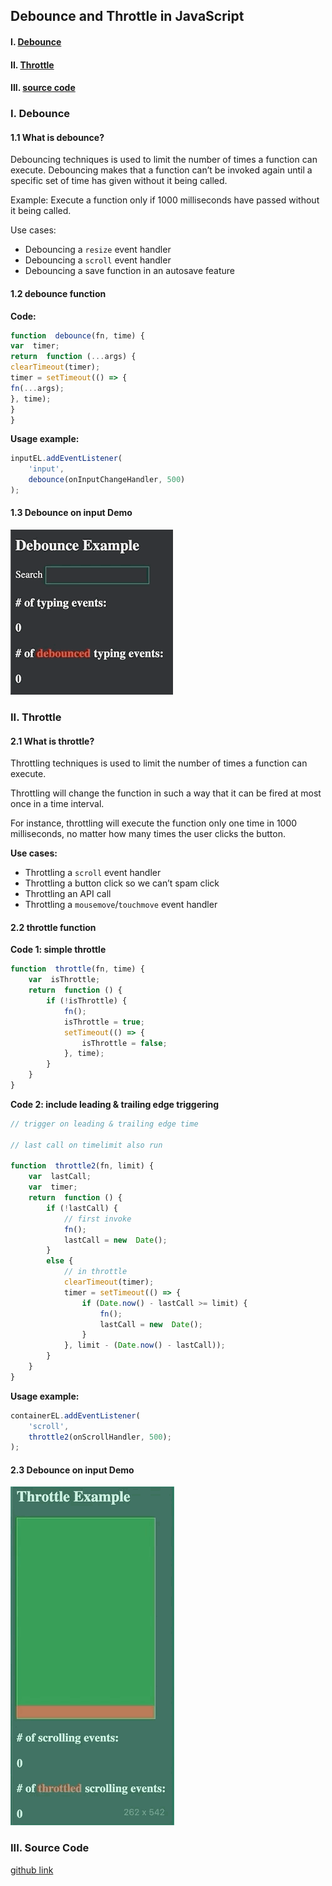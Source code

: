 ## Debounce and Throttle in JavaScript

#### I. [Debounce](#p1)  

#### II. [Throttle](#p2)  

#### III. [source code](#p3)

<div id="p1" />

### I. Debounce

#### 1.1 What is debounce?
Debouncing techniques is used to limit the number of times a function can execute. 
Debouncing makes that a function can’t be invoked again until a specific set of time has given without it being called.

Example: Execute a function only if 1000 milliseconds have passed without it being called.

Use cases:
-   Debouncing a  `resize`  event handler
-   Debouncing a  `scroll`  event handler
-   Debouncing a save function in an autosave feature 

#### 1.2 debounce function 

**Code:**
```js
function  debounce(fn, time) {
var  timer;
return  function (...args) {
clearTimeout(timer);
timer = setTimeout(() => {
fn(...args);
}, time);
}
}
```
**Usage example:**
```js
inputEL.addEventListener(
	'input', 
	debounce(onInputChangeHandler, 500)
);
```
#### 1.3 Debounce on input Demo

![image](../assets/debounce-cover.gif)

<div id="p2" />

### II. Throttle

#### 2.1 What is throttle?
Throttling techniques is used to limit the number of times a function can execute. 

Throttling will change the function in such a way that it can be fired at most once in a time interval.

For instance, throttling will execute the function only one time in 1000 milliseconds, no matter how many times the user clicks the button.

**Use cases:**
-   Throttling a  `scroll`  event handler
-   Throttling a button click so we can’t spam click
-   Throttling an API call
-   Throttling a  `mousemove`/`touchmove`  event handler

#### 2.2 throttle function 
**Code 1: simple throttle**
```js
function  throttle(fn, time) {
	var  isThrottle;
	return  function () {
		if (!isThrottle) {
			fn();
			isThrottle = true;
			setTimeout(() => {
				isThrottle = false;
			}, time);
		}	
	}
}
```

**Code 2: include leading & trailing edge triggering**
```js
// trigger on leading & trailing edge time

// last call on timelimit also run

function  throttle2(fn, limit) {
	var  lastCall;
	var  timer;
	return  function () {
		if (!lastCall) {
			// first invoke
			fn();
			lastCall = new  Date();
		}
		else {
			// in throttle
			clearTimeout(timer);
			timer = setTimeout(() => {
				if (Date.now() - lastCall >= limit) {
					fn();
					lastCall = new  Date();
				}
			}, limit - (Date.now() - lastCall));
		} 
	}
}
```
**Usage example:**
```js
containerEL.addEventListener(
	'scroll',
	throttle2(onScrollHandler, 500);
);
```

#### 2.3 Debounce on input Demo

![image](../assets/throttle-cover.gif)

<div id="p3" />

### III. Source Code

[github link](https://github.com/jialihan/JavaScript-Onboarding/tree/master/debounce_throttle)